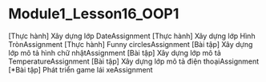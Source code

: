 # Module1_Lesson16_OOP1
[Thực hành] Xây dựng lớp DateAssignment
[Thực hành] Xây dựng lớp Hình TrònAssignment
[Thực hành] Funny circlesAssignment
[Bài tập] Xây dựng lớp mô tả hình chữ nhậtAssignment
[Bài tập] Xây dựng lớp mô tả TemperatureAssignment
[Bài tập] Xây dựng lớp mô tả điện thoạiAssignment
[*Bài tập] Phát triển game lái xeAssignment
